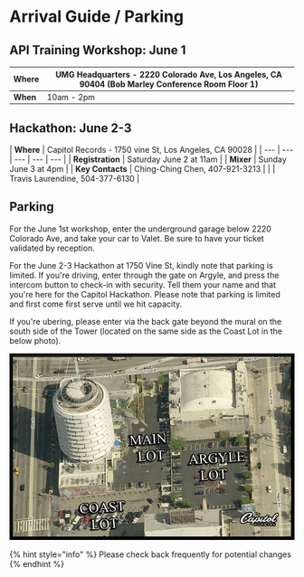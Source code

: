 # Arrival Guide / Parking

## API Training Workshop: June 1

| **Where** | UMG Headquarters - 2220 Colorado Ave, Los Angeles, CA 90404 \(Bob Marley Conference Room Floor 1\) |
| --- | --- |
| **When** | 10am - 2pm    |

## Hackathon: June 2-3

| **Where** | Capitol Records - 1750 vine St, Los Angeles, CA 90028 |
| --- | --- | --- | --- | --- |
| **Registration** | Saturday June 2 at 11am  |
| **Mixer** | Sunday June 3 at 4pm |
| **Key Contacts** | Ching-Ching Chen, 407-921-3213 |
|  | Travis Laurendine, 504-377-6130 |

## Parking

For the June 1st workshop, enter the underground garage below 2220 Colorado Ave, and take your car to Valet. Be sure to have your ticket validated by reception.

For the June 2-3 Hackathon at 1750 Vine St, kindly note that parking is limited. If you're driving, enter through the gate on Argyle, and press the intercom button to check-in with security. Tell them your name and that you're here for the Capitol Hackathon. Please note that parking is limited and first come first serve until we hit capacity. 

If you're ubering, please enter via the back gate beyond the mural on the south side of the Tower \(located on the same side as the Coast Lot in the below photo\).

![](../.gitbook/assets/towerparking-directions.jpg)

{% hint style="info" %}
 Please check back frequently for potential changes
{% endhint %}



